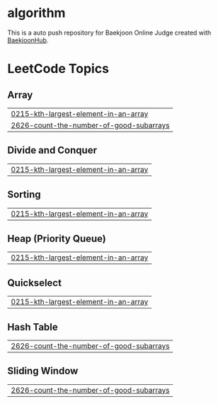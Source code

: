 # algorithm
This is a auto push repository for Baekjoon Online Judge created with [BaekjoonHub](https://github.com/BaekjoonHub/BaekjoonHub).

<!---LeetCode Topics Start-->
# LeetCode Topics
## Array
|  |
| ------- |
| [0215-kth-largest-element-in-an-array](https://github.com/SJ-Kwak/algorithm/tree/master/0215-kth-largest-element-in-an-array) |
| [2626-count-the-number-of-good-subarrays](https://github.com/SJ-Kwak/algorithm/tree/master/2626-count-the-number-of-good-subarrays) |
## Divide and Conquer
|  |
| ------- |
| [0215-kth-largest-element-in-an-array](https://github.com/SJ-Kwak/algorithm/tree/master/0215-kth-largest-element-in-an-array) |
## Sorting
|  |
| ------- |
| [0215-kth-largest-element-in-an-array](https://github.com/SJ-Kwak/algorithm/tree/master/0215-kth-largest-element-in-an-array) |
## Heap (Priority Queue)
|  |
| ------- |
| [0215-kth-largest-element-in-an-array](https://github.com/SJ-Kwak/algorithm/tree/master/0215-kth-largest-element-in-an-array) |
## Quickselect
|  |
| ------- |
| [0215-kth-largest-element-in-an-array](https://github.com/SJ-Kwak/algorithm/tree/master/0215-kth-largest-element-in-an-array) |
## Hash Table
|  |
| ------- |
| [2626-count-the-number-of-good-subarrays](https://github.com/SJ-Kwak/algorithm/tree/master/2626-count-the-number-of-good-subarrays) |
## Sliding Window
|  |
| ------- |
| [2626-count-the-number-of-good-subarrays](https://github.com/SJ-Kwak/algorithm/tree/master/2626-count-the-number-of-good-subarrays) |
<!---LeetCode Topics End-->